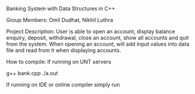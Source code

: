 Banking System with Data Structures in C++

Group Members: Omil Dudhat, Nikhil Luthra

Project Description:
User is able to open an account, display balance enquiry, deposit, withdrawal, close an account, show all accounts and quit from the system. 
When opening an account, will add input values into data file and read from it when displaying accounts.

How to compile:
If running on UNT servers

  g++ bank.cpp
  ./a.out
  
If running on IDE or online compiler simply run

